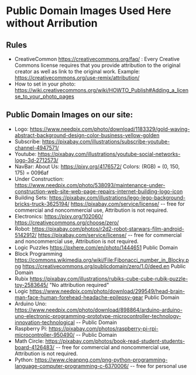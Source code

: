 # Public Domain Images Used Here without Arribution

## Rules
* CreativeCommon https://creativecommons.org/faq/ : Every Creative Commons license requires that you provide attribution to the original creator as well as link to the original work. Example: https://creativecommons.org/use-remix/attribution/
* How to set in your photo: https://wiki.creativecommons.org/wiki/HOWTO_Publish#Adding_a_license_to_your_photo_pages 

## Public Domain Images on our site:
* Logo: https://www.needpix.com/photo/download/1183329/gold-waving-abstract-background-design-color-business-yellow-golden 
* Subscribe: https://pixabay.com/illustrations/subscribe-youtube-channel-4947571/ 
* Youtube: https://pixabay.com/illustrations/youtube-social-networks-logo-3d-2712573/ 
* NavBar: About Us: https://pixy.org/4176572/ Colors: (RGB) = (0, 150, 175) = 0096af
* Under Construction: https://www.needpix.com/photo/538093/maintenance-under-construction-web-site-web-page-repairs-internet-building-logo-icon 
* Building Sets: https://pixabay.com/illustrations/lego-lego-background-bricks-truck-3625194/  https://pixabay.com/service/license/ -- free for commercial and noncommercial use, Attribution is not required. 
* Electronics: https://pixy.org/102060/ https://creativecommons.org/choose/zero/ 
* Robot: https://pixabay.com/photos/r2d2-robot-starwars-film-android-5142912/ 
https://pixabay.com/service/license/ -- free for commercial and noncommercial use, Attribution is not required. 
* Logic Puzzles https://pxhere.com/en/photo/1444651 Public Domain
* Block Programming https://commons.wikimedia.org/wiki/File:Fibonacci_number_in_Blocky.png https://creativecommons.org/publicdomain/zero/1.0/deed.en Public Domain
* Rubix https://pixabay.com/illustrations/rubiks-cube-cube-rubik-puzzle-toy-2583645/ "No attribution required"
* Logic https://www.needpix.com/photo/download/299549/head-brain-man-face-human-forehead-headache-epilepsy-gear Public Domain
* Arduino Uno: https://www.needpix.com/photo/download/898864/arduino-arduino-uno-electronic-programming-prototype-microcontroller-technology-innovation-technological -- Public Domain
* Raspberry Pi: https://pixabay.com/photos/raspberry-pi-rpi-microcontroller-950490/ -- Public Domain
* Math Circle: https://pixabay.com/photos/book-read-student-students-board-4126483/ -- free for commercial and noncommercial use, Attribution is not required.
* Python: https://www.cleanpng.com/png-python-programming-language-computer-programming-c-6370006/ -- free for personal use